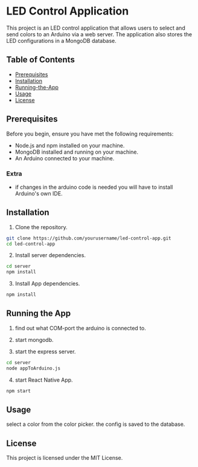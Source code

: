 # LED Control Application

This project is an LED control application that allows users to select and send colors to an Arduino via a web server. The application also stores the LED configurations in a MongoDB database.

## Table of Contents

- [Prerequisites](#prerequisites)
- [Installation](#installation)
- [Running-the-App](#Running-the-App)
- [Usage](#usage)
- [License](#license)

## Prerequisites

Before you begin, ensure you have met the following requirements:

- Node.js and npm installed on your machine.
- MongoDB installed and running on your machine.
- An Arduino connected to your machine.


### Extra
- if changes in the arduino code is needed you will have to install Arduino's own IDE.

## Installation

1. Clone the repository.

```sh
git clone https://github.com/yourusername/led-control-app.git
cd led-control-app
```

2. Install server dependencies.
```sh
cd server 
npm install
```

3. Install App dependencies.
```sh
npm install
```


## Running the App
1. find out what COM-port the arduino is connected to.

2. start mongodb.

3. start the express server.
```sh
cd server
node appToArduino.js
```

4. start React Native App.
```sh
npm start
```

## Usage
select a color from the color picker.
the config is saved to the database.

## License
This project is licensed under the MIT License.
